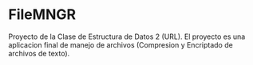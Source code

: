 # FileMNGR
Proyecto de la Clase de Estructura de Datos 2 (URL). El proyecto es una aplicacion final de manejo de archivos (Compresion y Encriptado de archivos de texto).
